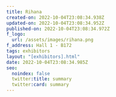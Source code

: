 ```yaml
---
title: Rihana
created-on: 2022-10-04T23:08:34.938Z
updated-on: 2022-10-04T23:08:34.952Z
published-on: 2022-10-04T23:08:34.972Z
f_logo:
  url: /assets/images/rihana.png
f_address: Hall 1 - B172
tags: exhibitors
layout: "[exhibitors].html"
date: 2022-10-04T23:08:34.985Z
seo:
  noindex: false
  twitter:title: summary
  twitter:card: summary
---
```

